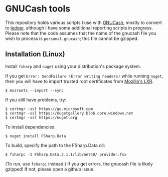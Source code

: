 # GNUCash tools

This repository holds various scripts I use with [GNUCash](http://gnucash.org/), mostly to convert to [ledger](http://www.ledger-cli.org/), although I have some additional reporting scripts in progress. Please note that the code assumes that the name of the gnucash file you wish to process is `personal.gnucash`; this file cannot be gzipped.

## Installation (Linux)

Install `fsharp` and `nuget` using your distribution's package system.

If you get `Error: SendFailure (Error writing headers)` while running `nuget`, then you will have to import trusted root certificates from [Mozilla's LXR](http://lxr.mozilla.org/seamonkey/source/security/nss/lib/ckfw/builtins/certdata.txt).

    $ mozroots --import --sync

If you still have problems, try:

    $ certmgr -ssl https://go.microsoft.com
    $ certmgr -ssl https://nugetgallery.blob.core.windows.net
    $ certmgr -ssl https://nuget.org

To install dependencies:

    $ nuget install FSharp.Data

To build, specify the path to the FSharp.Data dll:

    $ fsharpc -I FSharp.Data.2.1.1/lib/net40/ provider.fsx

(To run, use `fsharpi` instead.) If you get errors, the gnucash file is likely gzipped! If not, please open a github issue.
